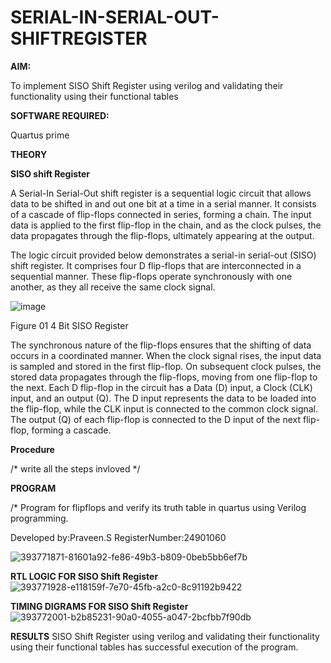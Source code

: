 # SERIAL-IN-SERIAL-OUT-SHIFTREGISTER

**AIM:**

To implement  SISO Shift Register using verilog and validating their functionality using their functional tables

**SOFTWARE REQUIRED:**

Quartus prime

**THEORY**

**SISO shift Register**

A Serial-In Serial-Out shift register is a sequential logic circuit that allows data to be shifted in and out one bit at a time in a serial manner. It consists of a cascade of flip-flops connected in series, forming a chain. The input data is applied to the first flip-flop in the chain, and as the clock pulses, the data propagates through the flip-flops, ultimately appearing at the output.

The logic circuit provided below demonstrates a serial-in serial-out (SISO) shift register. It comprises four D flip-flops that are interconnected in a sequential manner. These flip-flops operate synchronously with one another, as they all receive the same clock signal.

![image](https://github.com/naavaneetha/SERIAL-IN-SERIAL-OUT-SHIFTREGISTER/assets/154305477/e81c4072-37f9-46c6-8145-566764b74c3a)

Figure 01 4 Bit SISO Register

The synchronous nature of the flip-flops ensures that the shifting of data occurs in a coordinated manner. When the clock signal rises, the input data is sampled and stored in the first flip-flop. On subsequent clock pulses, the stored data propagates through the flip-flops, moving from one flip-flop to the next.
Each D flip-flop in the circuit has a Data (D) input, a Clock (CLK) input, and an output (Q). The D input represents the data to be loaded into the flip-flop, while the CLK input is connected to the common clock signal. The output (Q) of each flip-flop is connected to the D input of the next flip-flop, forming a cascade.

**Procedure**

/* write all the steps invloved */

**PROGRAM**

/* Program for flipflops and verify its truth table in quartus using Verilog programming.

Developed by:Praveen.S RegisterNumber:24901060

![393771871-81601a92-fe86-49b3-b809-0beb5bb6ef7b](https://github.com/user-attachments/assets/132f9953-e105-4412-be7e-0220d97f2c8e)


**RTL LOGIC FOR SISO Shift Register**
![393771928-e118159f-7e70-45fb-a2c0-8c91192b9422](https://github.com/user-attachments/assets/c3022c92-904d-45af-9f41-374f7276e136)

**TIMING DIGRAMS FOR SISO Shift Register**
![393772001-b2b85231-90a0-4055-a047-2bcfbb7f90db](https://github.com/user-attachments/assets/a6a6db0a-e909-4c12-8314-918d67f8eee4)

**RESULTS**
SISO Shift Register using verilog and validating their functionality using their functional tables has successful execution of the program.
